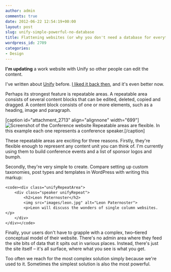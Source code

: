 ```yaml
---
author: admin
comments: true
date: 2012-06-22 12:54:19+00:00
layout: post
slug: unify-simple-powerful-no-database
title: Flattening websites (or why you don't need a database for everything)
wordpress_id: 2709
categories:
- Design
---
```


**I'm updating** a work website with Unify so other people can edit the content.

I've written about [Unify](http://unify.unitinteractive.com/index.php) before. [I liked it back then](http://leonpaternoster.com/2010/01/unify-making-sites-simple-for-clients/), and it's even better now.

Perhaps its strongest feature is repeatable areas. A repeatable area consists of several content blocks that can be edited, deleted, copied and dragged. A content block consists of one or more elements, such as a heading, image and paragraph.

[caption id="attachment_2713" align="alignnone" width="699"]![Screenshot of the Conference website](http://leonpaternoster.com/wp-content/uploads/2012/06/conf.jpg) Repeatable areas are flexible. In this example each one represents a conference speaker.[/caption]

These repeatable areas are exciting for three reasons. Firstly, they're flexible enough to represent any content unit you can think of. I'm currently using them to build conference events and a list of sponsor logos and bumph.

Secondly, they're very simple to create. Compare setting up custom taxonomies, post types and templates in WordPress with writing this markup:


    
    <code><div class="unifyRepeatArea">
        <div class="speaker unifyRepeat">
            <h2>Leon Paternoster</h2>
            <img src="images/leon.jpg" alt="Leon Paternoster">
            <p>Leon will discuss the wonders of single column websites.</p>
        </div>
    </div></code>



Finally, your users don't have to grapple with a complex, two–tiered conceptual model of their website. There's no admin area where they feed the site bits of data that it spits out in various places. Instead, there's just the site itself – it's all surface, where what you see is what you get.

Too often we reach for the most complex solution simply because we're used to it. Sometimes the simplest solution is also the most powerful.
